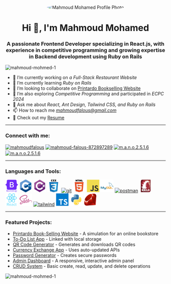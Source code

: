 <p align="center">
  <img src="https://github.com/Mahmoud-Mohmed-1/Mahmoud-Mohmed-1/raw/f152c5a6ae71d7e68a9d3d7870bf35d873ee5b20/Black.jpg" alt="Mahmoud Mohamed Profile Photo" style="border-radius: 50%;" width="300" height="300" />
</p>
<h1 align="center">Hi 👋, I'm Mahmoud Mohamed</h1>
<h3 align="center">A passionate Frontend Developer specializing in React.js, with experience in competitive programming and growing expertise in Backend development using Ruby on Rails</h3>

<p align="left"> <img src="https://komarev.com/ghpvc/?username=mahmoud-mohmed-1&label=Profile%20views&color=0e75b6&style=flat" alt="mahmoud-mohmed-1" /> </p>

- 🔭 I’m currently working on *a Full-Stack Restaurant Website*
- 🌱 I’m currently learning *Ruby on Rails*
- 👯 I’m looking to collaborate on [Printardo Bookselling Website](https://printrado.vercel.app/)
- 🤔 I’m also exploring *Competitive Programming* and participated in *ECPC 2024*
- 💬 Ask me about *React, Ant Design, Tailwind CSS, and Ruby on Rails*
- 📫 How to reach me *mahmoudfalous@gmail.com*
- 📄 Check out my [Resume](https://drive.google.com/file/d/1MTHIdrToqUuyyG38EL_4VJjBaf4JEnd1/view?usp=sharing)

---

<h3 align="left">Connect with me:</h3>
<p align="left">
<a href="https://twitter.com/MahmoudFalous" target="blank"><img align="center" src="https://raw.githubusercontent.com/rahuldkjain/github-profile-readme-generator/master/src/images/icons/Social/twitter.svg" alt="mahmoudfalous" height="30" width="40" /></a>
<a href="https://linkedin.com/in/mahmoud-falous-872897289" target="blank"><img align="center" src="https://raw.githubusercontent.com/rahuldkjain/github-profile-readme-generator/master/src/images/icons/Social/linked-in-alt.svg" alt="mahmoud-falous-872897289" height="30" width="40" /></a>
<a href="[https://fb.com/M.a.N.o.2.5.1.6](https://www.facebook.com/M.a.N.o.2.5.0.1?mibextid=ZbWKwL)" target="blank"><img align="center" src="https://raw.githubusercontent.com/rahuldkjain/github-profile-readme-generator/master/src/images/icons/Social/facebook.svg" alt="m.a.n.o.2.5.1.6" height="30" width="40" /></a>
<a href="[https://instagram.com/M.a.N.o.2.5.1.6](https://www.instagram.com/m.a.n.o.2.5.0.1/profilecard/?igsh=MXI2a2pkenBmeDI3dA==)" target="blank"><img align="center" src="https://raw.githubusercontent.com/rahuldkjain/github-profile-readme-generator/master/src/images/icons/Social/instagram.svg" alt="m.a.n.o.2.5.1.6" height="30" width="40" /></a>
</p>

---

<h3 align="left">Languages and Tools:</h3>
<p align="left">
<a href="https://getbootstrap.com" target="_blank" rel="noreferrer"><img src="https://raw.githubusercontent.com/devicons/devicon/master/icons/bootstrap/bootstrap-plain-wordmark.svg" alt="bootstrap" width="40" height="40"/></a>
<a href="https://www.w3schools.com/cpp/" target="_blank" rel="noreferrer"><img src="https://raw.githubusercontent.com/devicons/devicon/master/icons/cplusplus/cplusplus-original.svg" alt="cplusplus" width="40" height="40"/></a>
<a href="https://www.w3schools.com/cs/" target="_blank" rel="noreferrer"><img src="https://raw.githubusercontent.com/devicons/devicon/master/icons/csharp/csharp-original.svg" alt="csharp" width="40" height="40"/></a>
<a href="https://www.w3schools.com/css/" target="_blank" rel="noreferrer"><img src="https://raw.githubusercontent.com/devicons/devicon/master/icons/css3/css3-original-wordmark.svg" alt="css3" width="40" height="40"/></a>
<a href="https://git-scm.com/" target="_blank" rel="noreferrer"><img src="https://www.vectorlogo.zone/logos/git-scm/git-scm-icon.svg" alt="git" width="40" height="40"/></a>
<a href="https://www.w3.org/html/" target="_blank" rel="noreferrer"><img src="https://raw.githubusercontent.com/devicons/devicon/master/icons/html5/html5-original-wordmark.svg" alt="html5" width="40" height="40"/></a>
<a href="https://developer.mozilla.org/en-US/docs/Web/JavaScript" target="_blank" rel="noreferrer"><img src="https://raw.githubusercontent.com/devicons/devicon/master/icons/javascript/javascript-original.svg" alt="javascript" width="40" height="40"/></a>
<a href="https://www.mysql.com/" target="_blank" rel="noreferrer"><img src="https://raw.githubusercontent.com/devicons/devicon/master/icons/mysql/mysql-original-wordmark.svg" alt="mysql" width="40" height="40"/></a>
<a href="https://postman.com" target="_blank" rel="noreferrer"><img src="https://www.vectorlogo.zone/logos/getpostman/getpostman-icon.svg" alt="postman" width="40" height="40"/></a>
<a href="https://rubyonrails.org" target="_blank" rel="noreferrer"><img src="https://raw.githubusercontent.com/devicons/devicon/master/icons/rails/rails-original-wordmark.svg" alt="rails" width="40" height="40"/></a>
<a href="https://reactjs.org/" target="_blank" rel="noreferrer"><img src="https://raw.githubusercontent.com/devicons/devicon/master/icons/react/react-original-wordmark.svg" alt="react" width="40" height="40"/></a>
<a href="https://sass-lang.com" target="_blank" rel="noreferrer"><img src="https://raw.githubusercontent.com/devicons/devicon/master/icons/sass/sass-original.svg" alt="sass" width="40" height="40"/></a>
<a href="https://tailwindcss.com/" target="_blank" rel="noreferrer"><img src="https://www.vectorlogo.zone/logos/tailwindcss/tailwindcss-icon.svg" alt="tailwind" width="40" height="40"/></a>
<a href="https://www.typescriptlang.org/" target="_blank" rel="noreferrer"><img src="https://raw.githubusercontent.com/devicons/devicon/master/icons/typescript/typescript-original.svg" alt="typescript" width="40" height="40"/></a>
<a href="https://www.python.org" target="_blank" rel="noreferrer"><img src="https://raw.githubusercontent.com/devicons/devicon/master/icons/python/python-original.svg" alt="python" width="40" height="40"/></a>
<a href="https://www.ruby-lang.org/en/" target="_blank" rel="noreferrer"><img src="https://raw.githubusercontent.com/devicons/devicon/master/icons/ruby/ruby-original.svg" alt="ruby" width="40" height="40"/></a>
</p>

---

<h3 align="left">Featured Projects:</h3>
<ul>
<li><a href="https://github.com/Mahmoud-Mohmed-1/printrado">Printardo Book-Selling Website</a> - A simulation for an online bookstore</li>
<li><a href="https://github.com/Mahmoud-Mohmed-1/to-do-list">To-Do List App</a> - Linked with local storage</li>
<li><a href="https://github.com/Mahmoud-Mohmed-1/QR-Code">QR Code Generator</a> - Generates and downloads QR codes</li>
<li><a href="https://github.com/Mahmoud-Mohmed-1/Exchange">Currency Exchange App</a> - Uses auto-updated APIs</li>
<li><a href="https://github.com/Mahmoud-Mohmed-1/Password-Generator">Password Generator</a> - Creates secure passwords</li>
<li><a href="https://github.com/Mahmoud-Mohmed-1/dashboard-antd-">Admin Dashboard</a> - A responsive, interactive admin panel</li>
<li><a href="https://github.com/Mahmoud-Mohmed-1/CRUD">CRUD System</a> - Basic create, read, update, and delete operations</li>
</ul>

<p><img align="center" src="https://github-readme-stats.vercel.app/api/top-langs?username=mahmoud-mohmed-1&show_icons=true&locale=en&layout=compact" alt="mahmoud-mohmed-1" /></p>
